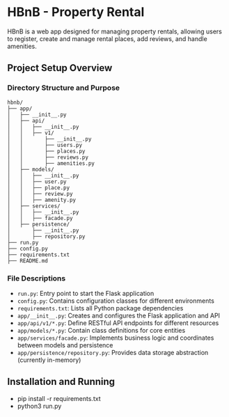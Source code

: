 # HBnB - Property Rental

HBnB is a web app designed for managing property rentals, allowing users to register, create and manage rental places, add reviews, and handle amenities.

## Project Setup Overview

### Directory Structure and Purpose

    hbnb/
    ├── app/
    │   ├── __init__.py
    │   ├── api/
    │   │   ├── __init__.py
    │   │   ├── v1/
    │   │       ├── __init__.py
    │   │       ├── users.py
    │   │       ├── places.py
    │   │       ├── reviews.py
    │   │       ├── amenities.py
    │   ├── models/
    │   │   ├── __init__.py
    │   │   ├── user.py
    │   │   ├── place.py
    │   │   ├── review.py
    │   │   ├── amenity.py
    │   ├── services/
    │   │   ├── __init__.py
    │   │   ├── facade.py
    │   ├── persistence/
    │       ├── __init__.py
    │       ├── repository.py
    ├── run.py
    ├── config.py
    ├── requirements.txt
    ├── README.md



### File Descriptions

- `run.py`: Entry point to start the Flask application
- `config.py`: Contains configuration classes for different environments
- `requirements.txt`: Lists all Python package dependencies
- `app/__init__.py`: Creates and configures the Flask application and API
- `app/api/v1/*.py`: Define RESTful API endpoints for different resources
- `app/models/*.py`: Contain class definitions for core entities
- `app/services/facade.py`: Implements business logic and coordinates between models and persistence
- `app/persistence/repository.py`: Provides data storage abstraction (currently in-memory)

## Installation and Running

- pip install -r requirements.txt
- python3 run.py

